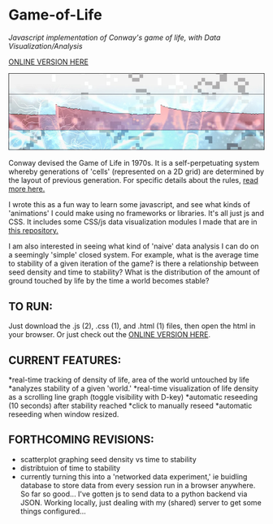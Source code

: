 # Game-of-Life
_Javascript implementation of Conway's game of life, with Data Visualization/Analysis_

[ONLINE VERSION HERE](http://www.metarecipes.com/GOL/GOL.html)

![the game of life](splash.jpg)

Conway devised the Game of Life in 1970s. It is a self-perpetuating system whereby generations of 'cells' (represented on a 2D grid) are determined by the layout of previous generation. For specific details about the rules, [read more here.](https://en.wikipedia.org/wiki/Conway%27s_Game_of_Life)

I wrote this as a fun way to learn some javascript, and see what kinds of 'animations' I could make using no frameworks or libraries. It's all just js and CSS. It includes some CSS/js data visualization modules I made that are in [this repository.](www.github.com/severalprojects/CSS_DataVis) 

I am also interested in seeing what kind of 'naive' data analysis I can do on a seemingly 'simple' closed system. For example, what is the average time to stability of a given iteration of the game? is there a relationship between seed density and time to stability? What is the distribution of the amount of ground touched by life by the time a world becomes stable? 

## TO RUN: ##

Just download the .js (2), .css (1), and .html (1) files, then open the html in your browser. Or just check out the [ONLINE VERSION HERE](http://www.metarecipes.com/GOL/GOL.html).

## CURRENT FEATURES: 
*real-time tracking of density of life, area of the world untouched by life
*analyzes stability of a given 'world.'
*real-time visualization of life density as a scrolling line graph (toggle visibility with D-key)
*automatic reseeding (10 seconds) after stability reached 
*click to manually reseed
*automatic reseeding when window resized. 

## FORTHCOMING REVISIONS: 
* scatterplot graphing seed density vs time to stability
* distribtuion of time to stability 
* currently turning this into a 'networked data experiment,' ie buidling database to store data from every session run in a browser anywhere. So far so good... I've gotten js to send data to a python backend via JSON. Working locally, just dealing with my (shared) server to get some things configured...  



